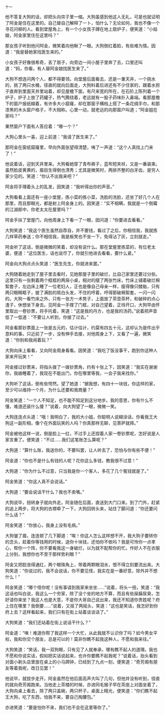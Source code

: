     十一 

   他不答复大狗的话，却把头向帘子里一缩。大狗虽感到他这人无礼，可是也就证明了阿金是住在这里的。自己替自己解释了一卜，怕什么？无论如何，我也不像一个寻花问柳的人。看到堂屋角上，有一个小女孩子蹲在地上扇炉子，便笑道：“小姑娘，阿金家里住在这里吗？”

   那女孩子听到他问阿金，微笑着向他瞅了一眼。大狗倒红着脸，有些难为情。因道：“我是替她家找医生来的。”

   小女孩子好像很希奇，丢了扇子，向旁边一间小屋子里奔了去，口里还叫道：“妈，你看，有人替阿金娘找医生来了。”

   大狗不想连问两个人，都不得要领。向堂屋后面看去，还是一重天井，一个挑水的，挑了两只水桶，径直的就向后面走，大狗料着后进还有不少住家的，跟着水担子直奔到里面天井里站着，却见屋檐下面，有尺来宽的所在，在石阶上陈列着一个炉子，炉子上放了药罐子，热气腾绕着，老远就有一股子药味扑入鼻端。看那屋檐下的窗户报纸糊着，有许多大小窟窿，却在那窗子横档上搭了一条花绸手巾，和那漆黑的木头窗户格子，不大相称。心里一动，就老远的向那窗户叫道；“阿金姐在家吗？”

   果然窗户下面有人答应着：“哪一个？”

   大狗心里头一喜，迎上前道：“我请了医生来了。”

   那阿金在窗纸窟窿里，早向外面张望得清楚，咦了一声道：“这个人真找上门来了！”

   他说着话，迎到天井里来。大狗看她穿了青布裤子，蓝布短夹袄，又是一番装束。虽然脸皮黄黄的，眉目生得倒也清秀；尤其是微笑时，两排齐整的白牙齿，是穷人家少见的。笑道：“你认不出我来吧？”

   阿金将手理着头上的乱发，因笑道：“我听得出你的声音。”

   大狗看看上面还有一座小堂屋，拣小菜的拣小菜，洗脸的洗脸，还坐了好几个人在那里，而且那眼光，都是射上阿金身上的。因笑道：“实不相瞒，我就是一个倒霉的江湖郎中，你老太太在屋里吗？”

   阿金手扶了堂屋门，向他周身上下看一了一眼，因问道：“你要进去看看。”

   大狗笑道：“我这个医生虽然自荐自，并不要钱，看过了之后，你相信我，我就拣几样草药奉送；你不相信我，我是板凳也不坐一下，免得沾了灰，立刻就走。”

   阿金听了这话，倒是微微的笑着，却没有说什么。那在堂屋里拣菜的，有位老太婆，便道：“这位医生，话也说尽了，你就引他进去看看，要什么紧。”

   阿金向大狗点点头笑道：“医生先生，你就进来罢。”

   大狗随着她走到了屋子里去看时，见她那屋子里的破烂，比自己家里还要过分些。这里只有一张剩着两个框框的两屉小桌，相对的摆了两张竹床，竹床上铺着破烂棉絮套子，左边床上睡了一位老妇人，正也是像自己母亲一样，瘦得像只髅骷，只有两只眼睛眶子，披了满脸的斑白头发，不住的哼着，哼得那破棉絮套，一闪一闪的。大狗一看竹床之外，只有一张方一术凳子，上面放了茶壶茶杯，和破碎的点心渣子，休想坐下身去。见阿金一手撑了门框，对自己望着，正待开口，大狗早由怀里取出一卷钞票，将手托着，笑道：“这是我的丹方，也是我的汤药。”说着把声音低了一低道：“不要让人听到，你接了过去。”

   阿金看那钞票面上一张是五元的，估计估计，约莫有四五十元，这却认为是件出乎意料的事。只近前了一步，没有伸手去接，对他周身上下，又看了一遍，微笑道：“你别和我闹着玩？”

   大狗向床上看看，又向阿金周身看看。因笑道：“我吃了饭没事干，跑到你这种人家来开玩笑！”

   阿金接过钞票来，将指头拨了一拨钞票角，约有十张上下，因笑道：“我实在谢谢你，我娘睡着了，我现在不能出门，你在哪里等我，一会子我来找你。”

   大狗听了这话，倒有些愕然。望了她道：“据我想，有四十一块钱，你这样的家，至少可以维持一个月，为什么还要和我商量？”

   阿金笑道：“一个人不知足，也不能不知足到这分地步。我的意思，你有什么不懂，难道还装什么傻？”说着，向大狗望了一眼，微微一笑。

   大狗连连点头道：“哦！我明白了，我的大小姐，你聪明人说糊涂话，你看我王大狗这一副形相，像个在外面玩笑的人吗？你真那样无聊，见菩萨就拜。”

   阿金被他这样一说，倒是脸上一红，不过手上还捏着人家一卷钞票呢，怎好说是人家言重了。便笑道：“不过……我们这笔账怎么算呢？”

   大狗道：“算什么账，我送你的，不要叫罢，让人听去了，恐怕与你有些不便！”

   阿金道：“你也不是什么有钱的人呢？花你这么多钱，教我很不过意！”

   大狗道：“你为什么不过意，只当我是你一个客人，多花了几个冤钱就是了。”

   阿金笑道：“你这人真不会说话。”

   大狗道：“要会说话干什么？我也不卖嘴。”

   大狗说毕，扭转身子就向外走。阿金随在后面，直送到大门口来。到了门外，赶紧的追上两步，将大狗的衣襟牵了一下，大狗回转头来，站住了脚问道：“你还要问什么话？”

   阿金笑道：“你放心，我身上没有毛病。”

   大狗皱了眉，连连顿了几下脚道：“唉！你这人怎么这样想不开，我大狗子要转你的念头，趁着你等钱用的时候，送你十块钱，还怕你不依吗？我是可怜你一点孝心，帮你一个阵，你不要看我这一身破烂，以为就不配帮你的忙。作好人不在衣服上分别，我想你也不至于那样势利眼？”

   阿金又把脸涨得通红，两个眼珠角上，带着两颗眼泪水，恨不得立刻要流出来。大狗笑道：“你说过的，我不会说话，你不要见怪，我实在是一番好意，除外并不想什么！”

   阿金笑道：“哪个怪你呢！没有事请到我家来坐坐……”说着，将头一扭，笑道：“我这话也叫白说，我这么一个穷家，除了没个坐的地方不算，而且有些屎臊尿臭，怎好请你来坐？我这人也是大意，不是你大哥自己说出来，我还不知道你贵姓呢？府上住在哪里？我倒要……”说着，又摇了两摇头，笑道：“这也是笑话，我怎好到你府上去？这样看起来，我们只有在街上站着谈谈话了。”

   大狗笑道：“我们还站着在街上说话干什么？”

   阿金道：“咦！难道你帮了我这样一个大忙，从此我就不认识你了吗？如今男女平权，我和你交个朋友，总是可以的！莫非你瞧不起我这种人，不愿和我来往。”

   大狗笑道：“笑话，我一双狗眼，只有见了人就奉承，哪有瞧不起人的道理。我也不愿和你说实话，假如把实话说起来，也许你要瞧不起我呢？”说着话，抬头看到对面小剃头店里放在桌上的小马蹄钟，已经到了九点一刻，便笑道：“奇芳阁有朋友等着我呢，改日见罢！”

   他说毕，就拔步走开。阿金虽然在他后面高声大叫了几句，但他并没有听到，径直的就向奇芳阁跑来。当他走上茶楼的时候，亦进同毛猴子早在茶座上对面坐着了，大狗向桌上看去，除了两只盖碗，两只杯子，桌面上精光，便笑道：“你们瞧不起王大狗，吃了东西，怕我不来，要自己掏腰包。”

   亦进笑道：“要是怕你不来，我们也不会在这里等你了。”

